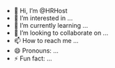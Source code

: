 - 👋 Hi, I’m @HRHost
- 👀 I’m interested in ...
- 🌱 I’m currently learning ...
- 💞️ I’m looking to collaborate on ...
- 📫 How to reach me ...
- 😄 Pronouns: ...
- ⚡ Fun fact: ...

<!---
HRHost/HRHost is a ✨ special ✨ repository because its `README.md` (this file) appears on your GitHub profile.
You can click the Preview link to take a look at your changes.
--->
